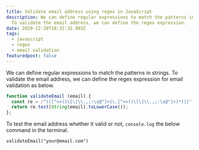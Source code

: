 ```yaml
---
title: Validate email address using regex in JavaScript
description: We can define regular expressions to match the patterns in strings.
  To validate the email address, we can define the regex expression.
date: 2020-12-28T18:32:32.903Z
tags:
  - javascript
  - regex
  - email validation
featuredpost: false
---
```

We can define regular expressions to match the patterns in strings. To validate the email address, we can define the regex expression for email validation as below.

```javascript
function validateEmail (email) {
  const re = /^(([^<>()\[\]\\.,;:\s@"]+(\.[^<>()\[\]\\.,;:\s@"]+)*)|(".+"))@((\[[0-9]{1,3}\.[0-9]{1,3}\.[0-9]{1,3}\.[0-9]{1,3}\])|(([a-zA-Z\-0-9]+\.)+[a-zA-Z]{2,}))$/;
  return re.test(String(email).toLowerCase());
};
```
To test the email address whether it valid or not, `console.log` the below command in the terminal.

```
validateEmail("your@email.com")
```
